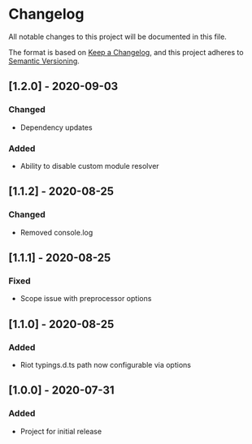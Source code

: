 # Changelog

All notable changes to this project will be documented in this file.

The format is based on [Keep a Changelog](https://keepachangelog.com/en/1.0.0/),
and this project adheres to [Semantic Versioning](https://semver.org/spec/v2.0.0.html).

## [1.2.0] - 2020-09-03
### Changed
- Dependency updates

### Added
- Ability to disable custom module resolver

## [1.1.2] - 2020-08-25
### Changed
- Removed console.log

## [1.1.1] - 2020-08-25
### Fixed
- Scope issue with preprocessor options

## [1.1.0] - 2020-08-25
### Added
- Riot typings.d.ts path now configurable via options

## [1.0.0] - 2020-07-31
### Added
- Project for initial release
